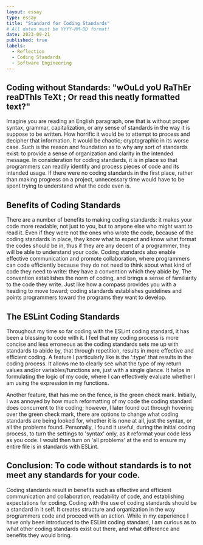```yaml
---
layout: essay
type: essay
title: "Standard for Coding Standards"
# All dates must be YYYY-MM-DD format!
date: 2023-09-21
published: true
labels:
  - Reflection
  - Coding Standards
  - Software Engineering
---
```


## Coding without Standards: "wOuLd yoU RaThEr reaDThIs TeXt ; Or read this neatly formatted text?"

Imagine you are reading an English paragraph, one that is without proper syntax, grammar, capitalization, or any sense of standards in the way it is suppose to be written. How horrific it would be to attempt to process and decipher that
information. It would be chaotic; cryptographic in its worse case. Such is the reason and foundation as to why any sort of standards exist: to provide a sense of organization and clarity in the intended message. In consideration for coding 
standards,
it is in place so that programmers can readily identify and process pieces of code and its intended usage. If there were no coding standards in the first place, rather than making progress on a project, unnecessary time would have to be spent
 trying to understand what the code even is.

## Benefits of Coding Standards

There are a number of benefits to making coding standards: it makes your code more readable, not just to you, but to anyone else who might want to read it. Even if they were not the ones who wrote the code, because of the coding standards in
place, they know what to expect and know what format the codes should be in, thus if they are any decent of a programmer, they will be able to understand your code. Coding standards also enable effective communication and promote collaboration,
where programmers can code efficiently because they do not need to think about what kind of code they need to write: they have a convention which they abide by. The convention establishes the norm of coding, and brings a sense of familiarity to
the code they write. Just like how a compass provides you with a heading to move toward; coding standards establishes guidelines and points programmers toward the programs they want to develop.

## The ESLint Coding Standards

Throughout my time so far coding with the ESLint coding standard, it has been a blessing to code with it. I feel that my coding process is more concise and less erroneous as the coding standards sets me up with standards to abide by, that through 
repetition, results in more effective and efficient coding. A feature I particularly like is the ':type' that results in the coding process. It allows me to clearly see what the type of my return values and/or variables/functions are, 
just with a single glance. It helps in formulating the logic of my code, where I can effectively evaluate whether I am using the expression in my functions.

Another feature, that has me on the fence, is the green check mark. Initially, I was annoyed by how much reformatting of my code the coding standard does concurrent to the coding; however, I later found out through hovering over the green 
check mark, there are options to change what coding standards are being looked for, whether it is none at all, just the syntax, or all the problems found. Personally, I found it useful, during the initial coding process, to turn the settings to 
'syntax' only, as it reformat your code less as you code. I would then turn on 'all problems' at the end to ensure my entire file is in standards with ESLint. 

## Conclusion: To code without standards is to not meet any standards for your code.

Coding standards result in benefits such as effective and efficient communication and collaboration, readability of code, and establishing expectations for coding. Coding with the use of coding standards should be a standard in it self. It 
creates structure and organization in the way programmers code and proceed with an action. While in my experience I have only been introduced to the ESLint coding standard, I am curious as to what other coding standards exist out there, and what 
difference and benefits they would bring.

